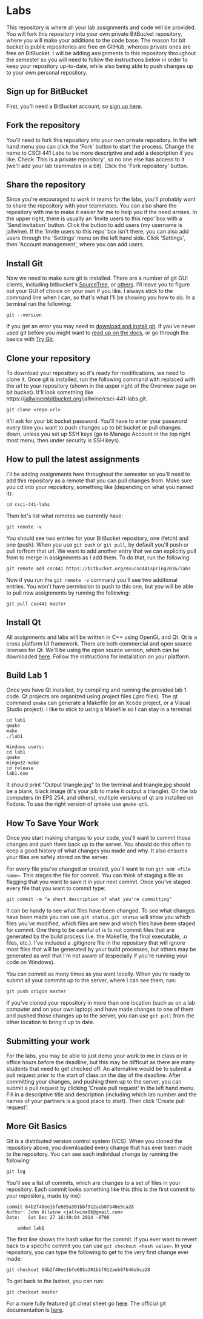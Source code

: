 # Labs

This repository is where all your lab assignments and code will be provided. You will fork this repository into your own private BitBucket repository, where you will make your additions to the code base. The reason for bit bucket is public repositories are free on GitHub, whereas private ones are free on BitBucket. I will be adding assignments to this repository throughout the semester so you will need to follow the instructions below in order to keep your repository up-to-date, while also being able to push changes up to your own personal repository.

## Sign up for BitBucket

First, you'll need a BitBucket account, so [sign up here](https://bitbucket.org/account/signup/). 

## Fork the repository

You'll need to fork this repository into your own private repository. In the left hand menu you can click the 'Fork' button to start the process. Change the name to CSCI 441 Labs to be more descriptive and add a description if you like. Check 'This is a private repository', so no one else has access to it (we'll add your lab teammates in a bit). Click the 'Fork repository' button.

## Share the repository

Since you're encouraged to work in teams for the labs, you'll probably want to share the repository with your teammates. You can also share the repository with me to make it easier for me to help you if the need arrises. In the upper right, there is usually an 'Invite users to this repo' box with a 'Send invitation' button. Click the button to add users (my username is jallwine). If the 'Invite users to this repo' box isn't there, you can also add users through the 'Settings' menu on the left hand side. Click 'Settings', then 'Account management', where you can add users.

## Install Git

Now we need to make sure git is installed. There are a number
of git GUI clients, including bitbucket's [SourceTree](https://www.atlassian.com/software/sourcetree/overview),
or [others](http://git-scm.com/downloads/guis).
I'll leave you to figure out your GUI of choice on your own if you like. 
I always stick to the command line when I can, so that's what I'll be showing
you how to do. In a terminal run the following:

    git --version 

If you get an error you may need to [download and install git](http://git-scm.com/downloads). 
If you've never used git before you might want to [read up on the docs](http://git-scm.com/doc), 
or go through the basics with [Try Git](try.github.com).

## Clone your repository


To download your repository so it's ready for modifications, we need to clone it.
Once git is installed, run the following command with <repo url> replaced with
the url to your repository (shown in the upper right of the Overview page on bit bucket).
It'll look something like https://jallwine@bitbucket.org/jallwine/csci-441-labs.git.

    git clone <repo url>

It'll ask for your bit bucket password. You'll have to enter your password every time you
want to push changes up to bit bucket or pull changes down, unless you set up SSH keys (go to
Manage Account in the top right most menu, then under security is SSH keys).

## How to pull the latest assignments

I'll be adding assignments here throughout the semester so you'll need to add
this repository as a remote that you can pull changes from. Make sure you cd into
your repository, something like (depending on what you named it):

    cd csci-441-labs

Then let's list what remotes we currently have:

    git remote -v

You should see two entries for your BitBucket repository, one (fetch) and one (push). When
you use `git push` or `git pull`, by default you'll push or pull to/from that url. We want to
add another entry that we can explicitly pull from to merge in assignments as I add them. To
do that, run the following:

    git remote add csc441 https://bitbucket.org/msucsc441spring2016/labs

Now if you run the `git remote -v` command you'll see two additional entries. You won't have permission
to push to this one, but you will be able to pull new assignments by running the following:

    git pull csc441 master

## Install Qt

All assignments and labs will be written in C++ using OpenGL and Qt. Qt is a cross platform
UI framework. There are both commercial and open source licenses for Qt.  We'll be using the 
open source version, which can be downloaded [here](http://www.qt.io/download-open-source/).
Follow the instructions for installation on your platform.

## Build Lab 1

Once you have Qt installed, try compiling and running the provided lab 1 code. Qt projects
are organized using project files (.pro files). The qt command `qmake` can generate a Makefile
(or an Xcode project, or a Visual Studio project). I like to stick to using a Makefile so I can
stay in a terminal:  

    cd lab1
    qmake
    make
    ./lab1

    Windows users:
    cd lab1
    qmake
    mingw32-make
    cd release
    lab1.exe

It should print "Output triangle.jpg" to the terminal and triangle.jpg should be a blank, black image (it's
your job to make it output a triangle). On the lab computers (in EPS 254, and others), multiple versions of qt are 
installed on Fedora. To use the right version of qmake use `qmake-qt5`.

## How To Save Your Work

Once you start making changes to your code, you'll want to commit those changes and push them back up
to the server. You should do this often to keep a good history of what changes you made and why. It also ensures your files are safely stored on the server. 

For every file you've changed or created, you'll want to run `git add <file name>`. This
stages the file for commit. You can think of staging a file as flagging that you want to save it in your
next commit. Once you've staged every file that you want to commit type:

    git commit -m "a short description of what you're committing"

It can be handy to see what files have been changed. To see what changes have been made you can 
use `git status`. `git status` will show you which files you've modified, which files are new 
and which files have been staged for commit. One thing to be careful of is to not commit files that are generated by the build process (i.e. the Makefile, the final executable, .o files, etc.). I've included a .gitignore file in the repository that will ignore most files that will be generated by your build processes, but others may be generated as well that I'm not aware of (especially if you're running your code on Windows).

You can commit as many times as you want locally. When you're ready to submit all your commits up to the
server, where I can see them, run:

    git push origin master

If you've cloned your repository in more than one location (such as on a lab computer and on your own laptop) and have made changes to one of them and pushed those changes up to the server, you can use `git pull` from the other location to bring it up to date.

## Submitting your work

For the labs, you may be able to just demo your work to me in class or in office hours before the deadline, but this may be difficult as there are many students that need to get checked off. An alternative would be to submit a pull request prior to the start of class on the day of the deadline. After committing your changes, and pushing them up to the server, you can submit a pull request by clicking 'Create pull request' in the left hand menu. Fill in a descriptive title and description (including which lab number and the names of your partners is a good place to start). Then click 'Create pull request'.

## More Git Basics

Git is a distributed version control system (VCS). When you cloned the repository above, you downloaded
every change that has ever been made to the repository. You can see each individual change by running the 
following:

    git log

You'll see a list of commits, which are changes to a set of files in your repository. Each commit looks
something like this (this is the first commit to your repository, made by me):

    commit 64b2f40ee1bfe685a301bbf912aeb87b46e5ca28
    Author: John Allwine <jallwine86@gmail.com>
    Date:   Sat Dec 27 16:49:04 2014 -0700

        added lab1

The first line shows the hash value for the commit. If you ever want to revert back to a specific commit
you can use `git checkout <hash value>`. In your repository, you can type the following to get to the very
first change ever made:

    git checkout 64b2f40ee1bfe685a301bbf912aeb87b46e5ca28

To get back to the lastest, you can run:

    git checkout master

For a more fully featured git cheat sheet go [here](https://training.github.com/kit/downloads/github-git-cheat-sheet.pdf).
The official git documentation is [here](http://git-scm.com/doc).